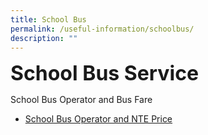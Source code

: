 ```yaml
---
title: School Bus
permalink: /useful-information/schoolbus/
description: ""
---
```

<b><font size="6">School Bus Service</font></b>
<br>

School Bus Operator and Bus Fare

* [School Bus Operator and NTE Price](/files/School%20Canteen%20and%20School%20Bus/school%20bus%20operator%20and%20nte%20price%202023.pdf)